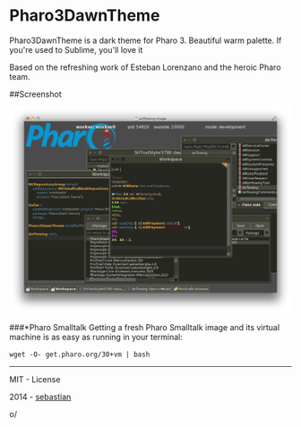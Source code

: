 Pharo3DawnTheme
===============

Pharo3DawnTheme is a dark theme for Pharo 3. Beautiful warm palette. If you're used to Sublime, you'll love it

Based on the refreshing work of Esteban Lorenzano and the heroic Pharo team.

##Screenshot

![Pharo 3 Dawn Theme Screenshot](https://raw.githubusercontent.com/sebastianconcept/Pharo3DawnTheme/master/img/screenshot.png)


###*Pharo Smalltalk
Getting a fresh Pharo Smalltalk image and its virtual machine is as easy as running in your terminal:
 
    wget -O- get.pharo.org/30+vm | bash

_______

MIT - License

2014 - [sebastian](http://about.me/sebastianconcept)

o/